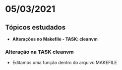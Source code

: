 # 05/03/2021

## Tópicos estudados

* **Alterações no Makefile - TASK: cleanvm**

### Alteração na TASK cleanvm

* Editamos uma função dentro do arquivo MAKEFILE




